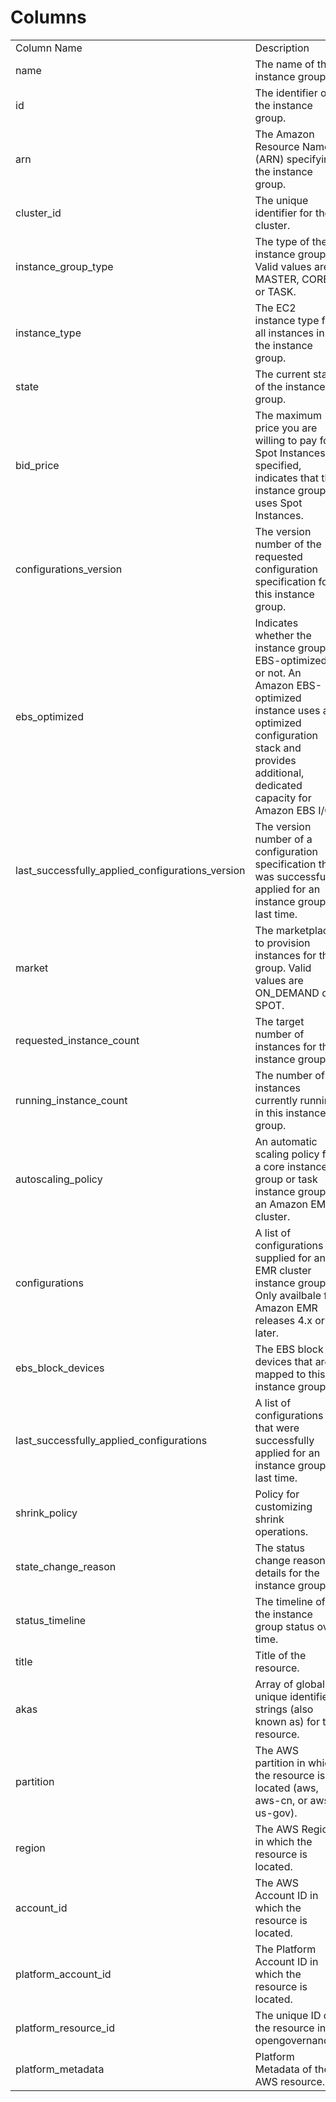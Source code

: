 # Columns  

<table>
	<tr><td>Column Name</td><td>Description</td></tr>
	<tr><td>name</td><td>The name of the instance group.</td></tr>
	<tr><td>id</td><td>The identifier of the instance group.</td></tr>
	<tr><td>arn</td><td>The Amazon Resource Name (ARN) specifying the instance group.</td></tr>
	<tr><td>cluster_id</td><td>The unique identifier for the cluster.</td></tr>
	<tr><td>instance_group_type</td><td>The type of the instance group. Valid values are MASTER, CORE or TASK.</td></tr>
	<tr><td>instance_type</td><td>The EC2 instance type for all instances in the instance group.</td></tr>
	<tr><td>state</td><td>The current state of the instance group.</td></tr>
	<tr><td>bid_price</td><td>The maximum price you are willing to pay for Spot Instances. If specified, indicates that the instance group uses Spot Instances.</td></tr>
	<tr><td>configurations_version</td><td>The version number of the requested configuration specification for this instance group.</td></tr>
	<tr><td>ebs_optimized</td><td>Indicates whether the instance group is EBS-optimized, or not.  An Amazon EBS-optimized instance uses an optimized configuration stack and provides additional, dedicated capacity for Amazon EBS I/O.</td></tr>
	<tr><td>last_successfully_applied_configurations_version</td><td>The version number of a configuration specification that was successfully applied for an instance group last time.</td></tr>
	<tr><td>market</td><td>The marketplace to provision instances for this group. Valid values are ON_DEMAND or SPOT.</td></tr>
	<tr><td>requested_instance_count</td><td>The target number of instances for the instance group.</td></tr>
	<tr><td>running_instance_count</td><td>The number of instances currently running in this instance group.</td></tr>
	<tr><td>autoscaling_policy</td><td>An automatic scaling policy for a core instance group or task instance group in an Amazon EMR cluster.</td></tr>
	<tr><td>configurations</td><td>A list of configurations supplied for an EMR cluster instance group. Only availbale for Amazon EMR releases 4.x or later.</td></tr>
	<tr><td>ebs_block_devices</td><td>The EBS block devices that are mapped to this instance group.</td></tr>
	<tr><td>last_successfully_applied_configurations</td><td>A list of configurations that were successfully applied for an instance group last time.</td></tr>
	<tr><td>shrink_policy</td><td>Policy for customizing shrink operations.</td></tr>
	<tr><td>state_change_reason</td><td>The status change reason details for the instance group.</td></tr>
	<tr><td>status_timeline</td><td>The timeline of the instance group status over time.</td></tr>
	<tr><td>title</td><td>Title of the resource.</td></tr>
	<tr><td>akas</td><td>Array of globally unique identifier strings (also known as) for the resource.</td></tr>
	<tr><td>partition</td><td>The AWS partition in which the resource is located (aws, aws-cn, or aws-us-gov).</td></tr>
	<tr><td>region</td><td>The AWS Region in which the resource is located.</td></tr>
	<tr><td>account_id</td><td>The AWS Account ID in which the resource is located.</td></tr>
	<tr><td>platform_account_id</td><td>The Platform Account ID in which the resource is located.</td></tr>
	<tr><td>platform_resource_id</td><td>The unique ID of the resource in opengovernance.</td></tr>
	<tr><td>platform_metadata</td><td>Platform Metadata of the AWS resource.</td></tr>
</table>